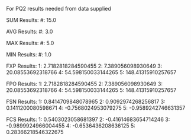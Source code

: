 For PQ2
results needed from data supplied

SUM Results:
#: 15.0

AVG Results:
#: 3.0

MAX Results:
#: 5.0

MIN Results:
#: 1.0

FXP Results:
1: 2.7182818284590455
2: 7.389056098930649
3: 20.08553692318766
4: 54.598150033144265
5: 148.41315910257657

FPO Results:
1: 2.7182818284590455
2: 7.389056098930649
3: 20.08553692318766
4: 54.598150033144265
5: 148.41315910257657

FSN Results:
1: 0.8414709848078965
2: 0.9092974268256817
3: 0.1411200080598671
4: -0.7568024953079275
5: -0.9589242746631357

FCS Results:
1: 0.5403023058681397
2: -0.41614683654714246
3: -0.9899924966004455
4: -0.6536436208636125
5: 0.28366218546322675
